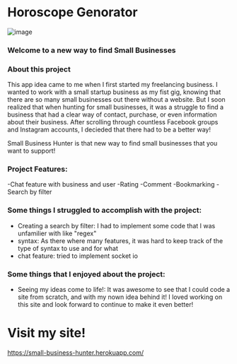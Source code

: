 # Horoscope Genorator

![image](https://user-images.githubusercontent.com/77587592/115947691-518acd00-a497-11eb-9c91-ff702504e9a3.png)

### Welcome to a new way to find Small Businesses 

### About this project

This app idea came to me when I first started my freelancing business. I wanted to work with a small startup business as my fist gig, knowing that there are so many small businesses out there without a website. But I soon realized that when hunting for small businesses, it was a struggle to find a business that had a clear way of contact, purchase, or even information about their business. After scrolling through countless Facebook groups and Instagram accounts, I decieded that there had to be a better way!

Small Business Hunter is that new way to find small businesses that you want to support!

### Project Features:

-Chat feature with business and user
-Rating
-Comment
-Bookmarking
-Search by filter

### Some things I struggled to accomplish with the project:

- Creating a search by filter: I had to implement some code that I was unfamilier with like "regex"
- syntax: As there where many features, it was hard to keep track of the type of syntax to use and for what
- chat feature: tried to implement socket io

### Some things that I enjoyed about the project: 

- Seeing my ideas come to life!: It was awesome to see that I could code a site from scratch, and with my nown idea behind it! I loved working on this site and look forward to continue to make it even better!

# Visit my site!
https://small-business-hunter.herokuapp.com/

